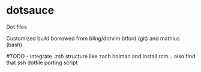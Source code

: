 # dotsauce
Dot files

Customized build borrowed from bling/dotvim btford (git) and mathius (bash)

#TODO - integrate .zsh structure like zach holman and install rcm... also find that ssh dotfile porting script


